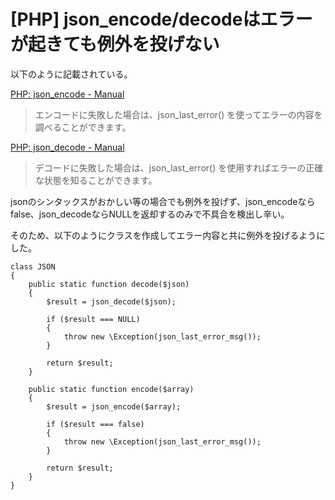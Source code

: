 # [PHP] json_encode/decodeはエラーが起きても例外を投げない

以下のように記載されている。

[PHP: json_encode - Manual](http://php.net/manual/ja/function.json-encode.php)

> エンコードに失敗した場合は、json_last_error() を使ってエラーの内容を調べることができます。


[PHP: json_decode - Manual](http://php.net/manual/ja/function.json-decode.php)

> デコードに失敗した場合は、json_last_error() を使用すればエラーの正確な状態を知ることができます。

jsonのシンタックスがおかしい等の場合でも例外を投げず、json_encodeならfalse、json_decodeならNULLを返却するのみで不具合を検出し辛い。

そのため、以下のようにクラスを作成してエラー内容と共に例外を投げるようにした。

```
class JSON
{
    public static function decode($json)
    {
        $result = json_decode($json);

        if ($result === NULL)
        {
            throw new \Exception(json_last_error_msg());
        }

        return $result;
    }

    public static function encode($array)
    {
        $result = json_encode($array);

        if ($result === false)
        {
            throw new \Exception(json_last_error_msg());
        }

        return $result;
    }
}
```
